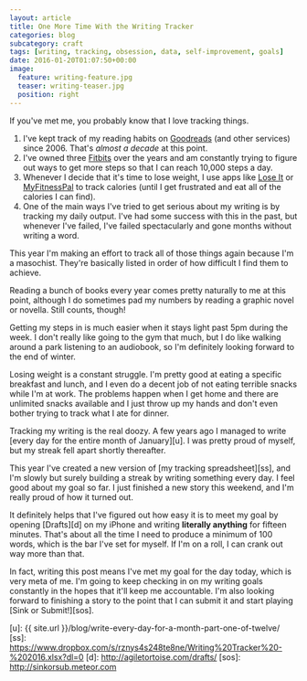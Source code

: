 ```yaml
---
layout: article
title: One More Time With the Writing Tracker
categories: blog
subcategory: craft
tags: [writing, tracking, obsession, data, self-improvement, goals]
date: 2016-01-20T01:07:50+00:00
image:
  feature: writing-feature.jpg
  teaser: writing-teaser.jpg
  position: right
---
```


If you've met me, you probably know that I love tracking things.

1. I've kept track of my reading habits on [Goodreads][g] (and other services) since 2006. That's *almost a decade* at this point.
2. I've owned three [Fitbits][f] over the years and am constantly trying to figure out ways to get more steps so that I can reach 10,000 steps a day.
3. Whenever I decide that it's time to lose weight, I use apps like [Lose It][l] or [MyFitnessPal][m] to track calories (until I get frustrated and eat all of the calories I can find).
4. One of the main ways I've tried to get serious about my writing is by tracking my daily output. I've had some success with this in the past, but whenever I've failed, I've failed spectacularly and gone months without writing a word.

This year I'm making an effort to track all of those things again because I'm a masochist. They're basically listed in order of how difficult I find them to achieve.<!-- more -->

Reading a bunch of books every year comes pretty naturally to me at this point, although I do sometimes pad my numbers by reading a graphic novel or novella. Still counts, though!

Getting my steps in is much easier when it stays light past 5pm during the week. I don't really like going to the gym that much, but I do like walking around a park listening to an audiobook, so I'm definitely looking forward to the end of winter.

Losing weight is a constant struggle. I'm pretty good at eating a specific breakfast and lunch, and I even do a decent job of not eating terrible snacks while I'm at work. The problems happen when I get home and there are unlimited snacks available and I just throw up my hands and don't even bother trying to track what I ate for dinner.

Tracking my writing is the real doozy. A few years ago I managed to write [every day for the entire month of January][u]. I was pretty proud of myself, but my streak fell apart shortly thereafter.

This year I've created a new version of [my tracking spreadsheet][ss], and I'm slowly but surely building a streak by writing something every day. I feel good about my goal so far. I just finished a new story this weekend, and I'm really proud of how it turned out.

It definitely helps that I've figured out how easy it is to meet my goal by opening [Drafts][d] on my iPhone and writing **literally anything** for fifteen minutes. That's about all the time I need to produce a minimum of 100 words, which is the bar I've set for myself. If I'm on a roll, I can crank out way more than that.

In fact, writing this post means I've met my goal for the day today, which is very meta of me. I'm going to keep checking in on my writing goals constantly in the hopes that it'll keep me accountable. I'm also looking forward to finishing a story to the point that I can submit it and start playing [Sink or Submit!][sos].

[g]: http://goodreads.com
[f]: http://fitbit.com
[l]: http://loseit.com
[m]: http://myfitnesspal.com
[u]: {{ site.url }}/blog/write-every-day-for-a-month-part-one-of-twelve/
[ss]: https://www.dropbox.com/s/rznys4s248te8ne/Writing%20Tracker%20-%202016.xlsx?dl=0
[d]: http://agiletortoise.com/drafts/
[sos]: http://sinkorsub.meteor.com